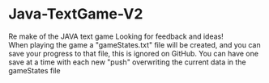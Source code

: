# Java-TextGame-V2
Re make of the JAVA text game
Looking for feedback and ideas!                                                                                   
When playing the game a "gameStates.txt" file will be created, and you can save your progress to that file, this is ignored on GitHub. You can have one save at a time with each new "push" overwriting the current data in the gameStates file
